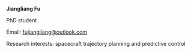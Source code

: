 **Jiangliang Fu**

PhD student

Email: fujiangliang@outlook.com

Research interests: spacecraft trajectory planning and predictive control
